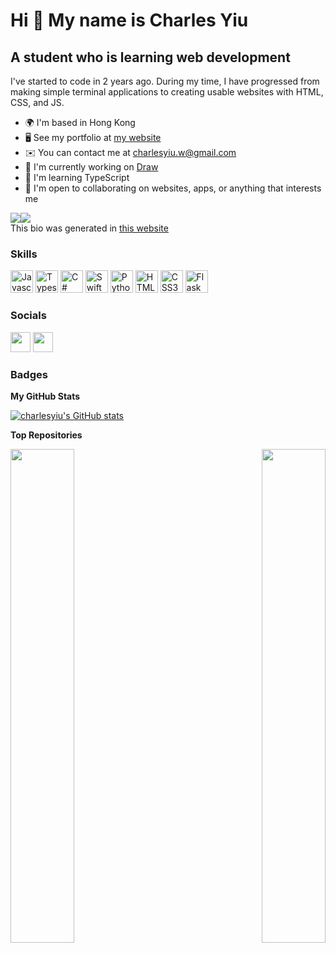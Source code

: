 Hi 👋 My name is Charles Yiu
============================

A student who is learning web development
-----------------------------------------

I've started to code in 2 years ago. During my time, I have progressed from making simple terminal applications to creating usable websites with HTML, CSS, and JS.

*   🌍  I'm based in Hong Kong
*   🖥️  See my portfolio at [my website](http://charlesyiu.pages.dev)
*   ✉️  You can contact me at [charlesyiu.w@gmail.com](mailto:charlesyiu.w@gmail.com)
*   🚀  I'm currently working on [Draw](http://draw.pages.dev)
*   🧠  I'm learning TypeScript
*   🤝  I'm open to collaborating on websites, apps, or anything that interests me  

<a href="https://www.twitter.com/thecharlesyiu" target="_blank" rel="noreferrer"><img
                  src="https://img.shields.io/twitter/follow/thecharlesyiu?logo=twitter&style=for-the-badge&color=0891b2&labelColor=1c1917"
                /></a><a href="https://www.github.com/charlesyiu" target="_blank" rel="noreferrer"><img
                  src="https://img.shields.io/github/followers/charlesyiu?logo=github&style=for-the-badge&color=0891b2&labelColor=1c1917" /></a>  
This bio was generated in [this website](https://profileme.dev)
### Skills
<p align="left">
                                <a href="https://developer.mozilla.org/en-US/docs/Web/JavaScript" target="_blank" rel="noreferrer"><img src="https://raw.githubusercontent.com/danielcranney/readme-generator/main/public/icons/skills/javascript-colored.svg" width="36" height="36" alt="Javascript" /></a>
                                <a href="https://www.typescriptlang.org/" target="_blank" rel="noreferrer"><img src="https://raw.githubusercontent.com/danielcranney/readme-generator/main/public/icons/skills/typescript-colored.svg" width="36" height="36" alt="Typescript" /></a>
                                <a href="https://docs.microsoft.com/en-us/dotnet/csharp/" target="_blank" rel="noreferrer"><img src="https://raw.githubusercontent.com/danielcranney/readme-generator/main/public/icons/skills/csharp-colored.svg" width="36" height="36" alt="C#" /></a>
                                <a href="https://developer.apple.com/swift/" target="_blank" rel="noreferrer"><img src="https://raw.githubusercontent.com/danielcranney/readme-generator/main/public/icons/skills/swift-colored.svg" width="36" height="36" alt="Swift" /></a>
                                <a href="https://www.python.org/" target="_blank" rel="noreferrer"><img src="https://raw.githubusercontent.com/danielcranney/readme-generator/main/public/icons/skills/python-colored.svg" width="36" height="36" alt="Python" /></a>
                                <a href="https://developer.mozilla.org/en-US/docs/Glossary/HTML5" target="_blank" rel="noreferrer"><img src="https://raw.githubusercontent.com/danielcranney/readme-generator/main/public/icons/skills/html5-colored.svg" width="36" height="36" alt="HTML5" /></a>
                                <a href="https://www.w3.org/TR/CSS/#css" target="_blank" rel="noreferrer"><img src="https://raw.githubusercontent.com/danielcranney/readme-generator/main/public/icons/skills/css3-colored.svg" width="36" height="36" alt="CSS3" /></a>
                                <a href="https://flask.palletsprojects.com/en/2.0.x/" target="_blank" rel="noreferrer"><img src="https://raw.githubusercontent.com/danielcranney/readme-generator/main/public/icons/skills/flask-colored-dark.svg" width="36" height="36" alt="Flask" /></a>
                    </p>
                    

### Socials
                  
<p align="left"> <a href="https://www.github.com/charlesyiu" target="_blank" rel="noreferrer"><img src="https://raw.githubusercontent.com/danielcranney/readme-generator/main/public/icons/socials/github-dark.svg" width="32" height="32" /></a> <a href="https://www.twitter.com/thecharlesyiu" target="_blank" rel="noreferrer"><img src="https://raw.githubusercontent.com/danielcranney/readme-generator/main/public/icons/socials/twitter.svg" width="32" height="32" /></a></p>

### Badges

<b>My GitHub Stats</b>

<a href="http://www.github.com/charlesyiu"><img src="https://github-readme-stats.vercel.app/api?username=charlesyiu&show_icons=true&hide=&count_private=true&title_color=0891b2&text_color=ffffff&icon_color=0891b2&bg_color=1c1917&hide_border=true&show_icons=true" alt="charlesyiu's GitHub stats" /></a>

<b>Top Repositories</b>

<div width="100%" align="center"><a href="https://github.com/charlesyiu/draw-rewrite" align="left"><img align="left" width="45%" src="https://github-readme-stats.vercel.app/api/pin/?username=charlesyiu&repo=draw-rewrite&title_color=0891b2&text_color=ffffff&icon_color=0891b2&bg_color=1c1917&hide_border=true&locale=en" /></a><a href="https://github.com/charlesyiu/number-app" align="right"><img align="right" width="45%" src="https://github-readme-stats.vercel.app/api/pin/?username=charlesyiu&repo=number-app&title_color=0891b2&text_color=ffffff&icon_color=0891b2&bg_color=1c1917&hide_border=true&locale=en" /></a></div><br /><br /><br /><br /><br /><br /><br />

